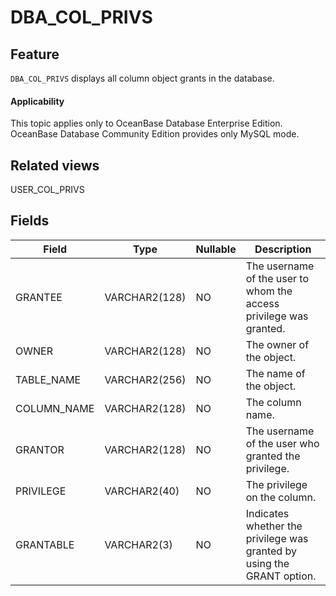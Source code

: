 DBA_COL_PRIVS
==================================

Feature
-----------

`DBA_COL_PRIVS` displays all column object grants in the database.

<main id="notice" >
    <h4>Applicability</h4>
    <p>This topic applies only to OceanBase Database Enterprise Edition. OceanBase Database Community Edition provides only MySQL mode. </p>
  </main>

Related views
-------------

USER_COL_PRIVS






Fields
-------------



| **Field**   | **Type**      | **Nullable** | **Description**                                                        |
|-------------|---------------|--------------|------------------------------------------------------------------------|
| GRANTEE     | VARCHAR2(128) | NO           | The username of the user to whom the access privilege was granted.     |
| OWNER       | VARCHAR2(128) | NO           | The owner of the object.                                               |
| TABLE_NAME  | VARCHAR2(256) | NO           | The name of the object.                                                |
| COLUMN_NAME | VARCHAR2(128) | NO           | The column name.                                                       |
| GRANTOR     | VARCHAR2(128) | NO           | The username of the user who granted the privilege.                    |
| PRIVILEGE   | VARCHAR2(40)  | NO           | The privilege on the column.                                           |
| GRANTABLE   | VARCHAR2(3)   | NO           | Indicates whether the privilege was granted by using the GRANT option. |


